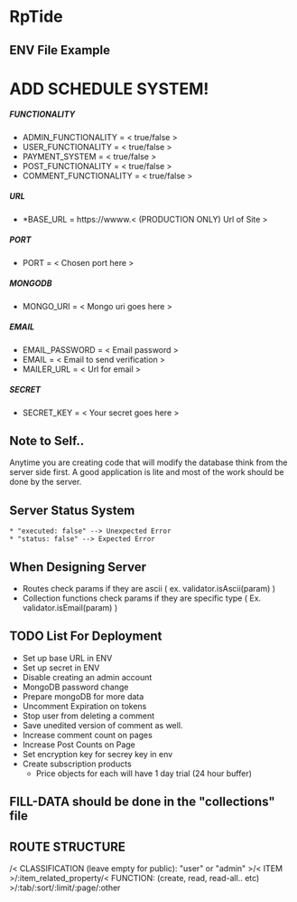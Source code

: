 # RpTide

## ENV File Example
# ADD SCHEDULE SYSTEM!
##### FUNCTIONALITY
* ADMIN_FUNCTIONALITY = < true/false >
* USER_FUNCTIONALITY = < true/false >
* PAYMENT_SYSTEM = < true/false >
* POST_FUNCTIONALITY = < true/false >
* COMMENT_FUNCTIONALITY = < true/false >

##### URL
* *BASE_URL = https://wwww.< (PRODUCTION ONLY) Url of Site >

##### PORT
* PORT = < Chosen port here >

##### MONGODB
* MONGO_URI = < Mongo uri goes here >

##### EMAIL
* EMAIL_PASSWORD = < Email password >
* EMAIL = < Email to send verification >
* MAILER_URL = < Url for email >

##### SECRET
* SECRET_KEY = < Your secret goes here >


## Note to Self..
Anytime you are creating code that will modify the database think from the server side first. A good application is lite and most of the work should be done by the server.


## Server Status System
```
* "executed: false" --> Unexpected Error
* "status: false" --> Expected Error
``` 

## When Designing Server
* Routes check params if they are ascii ( ex. validator.isAscii(param) )
* Collection functions check params if they are specific type ( Ex. validator.isEmail(param) )


## TODO List For Deployment
* Set up base URL in ENV
* Set up secret in ENV
* Disable creating an admin account
* MongoDB password change
* Prepare mongoDB for more data
* Uncomment Expiration on tokens
* Stop user from deleting a comment
* Save unedited version of comment as well.
* Increase comment count on pages
* Increase Post Counts on Page
* Set encryption key for secrey key in env
* Create subscription products
	* Price objects for each will have 1 day trial (24 hour buffer) 

## FILL-DATA should be done in the "collections" file

## ROUTE STRUCTURE
/< CLASSIFICATION (leave empty for public): "user" or "admin" >/< ITEM  >/:item_related_property/< FUNCTION: (create, read, read-all.. etc) >/:tab/:sort/:limit/:page/:other